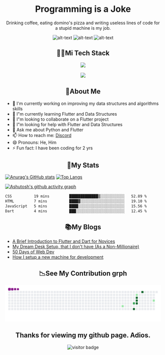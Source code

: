 <h1 align=center>Programming is a Joke</h1>
<p align=center>Drinking coffee, eating domino's pizza and writing useless lines of code for a stupid machine is my job.</p>
<div align=center>

![alt-text](https://img.shields.io/youtube/channel/subscribers/UCD9mivEHi0-5ZPqdUkon-FA?style=for-the-badge)
![alt-text](https://img.shields.io/discord/974931731893338112?style=for-the-badge)
![alt-text](https://img.shields.io/github/followers/programmingisajoke?style=for-the-badge)



</div>
<h2 align=center>🧑‍💻Mi Tech Stack</h2>
<p align="center">
  <a href="https://skillicons.dev">
    <img src="https://skillicons.dev/icons?i=git,c,dart,flutter,github" />
  </a>
</p>
<p align="center">
  <a href="https://skillicons.dev">
    <img src="https://skillicons.dev/icons?i=raspberrypi,vscode,bash,react,nodejs,py" />
  </a>
</p>

<h2 align=center>👨About Me</h2>

- 🔭 I'm currently working on improving my data structures and algorithms skills
- 🌱 I"m currently learning Flutter and Data Structures
- 👯 I"m looking to collaborate on a Flutter project
- 🤔 I"m looking for help with Flutter and Data Structures
- 💬 Ask me about Python and Flutter
- 📫 How to reach me: [Discord](https://discord.gg/CqbavexBG5)
- 😄 Pronouns: He, Him
- ⚡ Fun fact: I have been coding for 2 yrs

<h2 align=center>🐍My Stats</h2>

[![Anurag's GitHub stats](https://github-readme-stats.vercel.app/api?username=programmingisajoke&show_icons=true&theme=react)](https://github.com/anuraghazra/github-readme-stats)  [![Top Langs](https://github-readme-stats.vercel.app/api/top-langs/?username=programmingisajoke&theme=react)](https://github.com/anuraghazra/github-readme-stats)

[![Ashutosh's github activity graph](https://activity-graph.herokuapp.com/graph?username=programmingisajoke&theme=react-dark&bg_color=20232a&hide_border=true)](https://github.com/ashutosh00710/github-readme-activity-graph)

<!--START_SECTION:waka-->

```text
CSS          19 mins         █████████████▒░░░░░░░░░░░   52.89 %
HTML         7 mins          ████▓░░░░░░░░░░░░░░░░░░░░   19.10 %
JavaScript   5 mins          ████░░░░░░░░░░░░░░░░░░░░░   15.56 %
Dart         4 mins          ███░░░░░░░░░░░░░░░░░░░░░░   12.45 %
```

<!--END_SECTION:waka-->

<h2 align=center>📚My Blogs</h2>

<p align=center>

<!-- BLOG-POST-LIST:START -->
- [A Brief Introduction to Flutter and Dart for Novices](https://dev.to/programmingisajoke/a-brief-introduction-to-flutter-and-dart-for-novices-40jl)
- [My Dream Desk Setup, that I don&#39;t have &lpar;As a Non-Millionaire&rpar;](https://dev.to/programmingisajoke/my-dream-desk-setup-that-i-dont-have-kna)
- [50 Days of Web Dev](https://dev.to/programmingisajoke/50-days-of-web-dev-6f6)
- [How I setup a new machine for development](https://dev.to/programmingisajoke/how-i-setup-a-new-machine-for-development-17ma)
<!-- BLOG-POST-LIST:END -->
</p>
<h2 align=center>📉See My Contribution grph</h2>


![snake gif](https://raw.githubusercontent.com/programmingisajoke/programmingisajoke/output/github-contribution-grid-snake.gif)

<h2 align=center>Thanks for viewing my github page. Adios.</h2>
<div align=center>

![visitor badge](https://visitor-badge.glitch.me/badge?page_id=programmingisajoke.visitor-badge)

</div>
